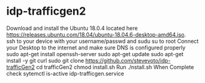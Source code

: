# idp-trafficgen2
       
Download and install the Ubuntu 18.0.4 located here https://releases.ubuntu.com/18.04/ubuntu-18.04.6-desktop-amd64.iso.  
ssh to your device with your username/passwd and sudu su to root
Connect your Desktop to the internet and make sure DNS is configured properly
sudo apt-get install openssh-server
sudo apt-get update
sudo apt-get install -y git curl
sudo git clone https://github.com/stevevoto/idp-trafficGen2
cd trafficGen2
chmod install.sh 
Run ./nstall.sh
When Complete check sytemctl is-active idp-trafficgen.service
